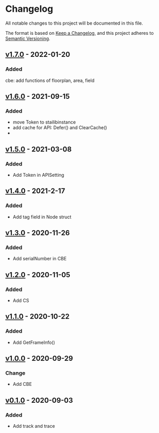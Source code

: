 # Changelog

All notable changes to this project will be documented in this file.

The format is based on [Keep a Changelog](https://keepachangelog.com/en/1.0.0/),
and this project adheres to [Semantic Versioning](https://semver.org/spec/v2.0.0.html).

## [v1.7.0] - 2022-01-20

### Added

cbe: add functions of floorplan, area, field


## [v1.6.0] - 2021-09-15

### Added

-  move Token to stailibinstance
-  add cache for API: Defer() and ClearCache()
-  

## [v1.5.0] - 2021-03-08

### Added

-  Add Token in APISetting


## [v1.4.0] - 2021-2-17

### Added

-  Add tag field in Node struct

## [v1.3.0] - 2020-11-26

### Added

-  Add serialNumber in CBE


## [v1.2.0] - 2020-11-05

### Added

-  Add CS

## [v1.1.0] - 2020-10-22

### Added

-  Add GetFrameInfo()

## [v1.0.0] - 2020-09-29

### Change

- Add CBE

## [v0.1.0] - 2020-09-03

### Added

- Add track and trace


[v1.7.0]: github.com/bigobject-inc/stailib/archive/v1.7.0
[v1.6.0]: github.com/bigobject-inc/stailib/archive/v1.6.0
[v1.5.0]: github.com/bigobject-inc/stailib/archive/v1.5.0
[v1.4.0]: github.com/bigobject-inc/stailib/archive/v1.4.0
[v1.3.0]: github.com/bigobject-inc/stailib/archive/v1.3.0
[v1.2.0]: github.com/bigobject-inc/stailib/archive/v1.2.0
[v1.1.0]: github.com/bigobject-inc/stailib/archive/v1.1.0
[v1.0.0]: github.com/bigobject-inc/stailib/archive/v1.0.0
[v0.1.0]: github.com/bigobject-inc/stailib/archive/v0.1.0
